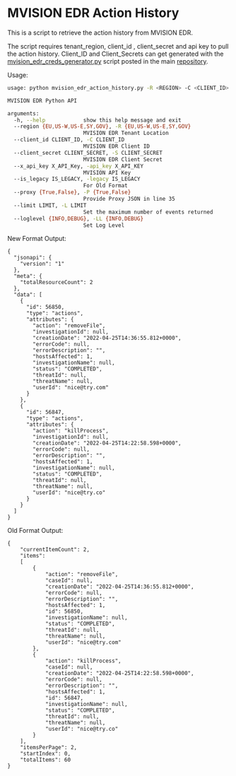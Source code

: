 # MVISION EDR Action History

This is a script to retrieve the action history from MVISION EDR. 

The script requires tenant_region, client_id , client_secret and api key to pull the action history. 
Client_ID and Client_Secrets can get generated with the [mvision_edr_creds_generator.py](https://github.trellix.com/trellix-products/EDR-Integration-Scripts/blob/develop/mvision_edr_creds_generator.py) script posted in the main [repository](https://github.trellix.com/trellix-products/EDR-Integration-Scripts).

Usage: 

```sh
usage: python mvision_edr_action_history.py -R <REGION> -C <CLIENT_ID> -S <CLIENT_SECRET> -api_key <X_API_KEY> -legacy <IS_LEGACY> -P <PROXY> -L <LIMIT> -L <LOG_LEVEL>

MVISION EDR Python API

arguments:
  -h, --help            show this help message and exit
  --region {EU,US-W,US-E,SY,GOV}, -R {EU,US-W,US-E,SY,GOV}
                        MVISION EDR Tenant Location
  --client_id CLIENT_ID, -C CLIENT_ID
                        MVISION EDR Client ID
  --client_secret CLIENT_SECRET, -S CLIENT_SECRET
                        MVISION EDR Client Secret
  --x_api_key X_API_Key, -api_key X_API_KEY
                        MVISION API Key
  --is_legacy IS_LEGACY, -legacy IS_LEGACY
                        For Old Format
  --proxy {True,False}, -P {True,False}
                        Provide Proxy JSON in line 35
  --limit LIMIT, -L LIMIT
                        Set the maximum number of events returned
  --loglevel {INFO,DEBUG}, -LL {INFO,DEBUG}
                        Set Log Level

```

New Format Output:

```
{
  "jsonapi": {
    "version": "1"
  },
  "meta": {
    "totalResourceCount": 2
  },
  "data": [
    {
      "id": 56850,
      "type": "actions",
      "attributes": {
        "action": "removeFile",
        "investigationId": null,
        "creationDate": "2022-04-25T14:36:55.812+0000",
        "errorCode": null,
        "errorDescription": "",
        "hostsAffected": 1,
        "investigationName": null,
        "status": "COMPLETED",
        "threatId": null,
        "threatName": null,
        "userId": "nice@try.com"
      }
    },
    {
      "id": 56847,
      "type": "actions",
      "attributes": {
        "action": "killProcess",
        "investigationId": null,
        "creationDate": "2022-04-25T14:22:58.598+0000",
        "errorCode": null,
        "errorDescription": "",
        "hostsAffected": 1,
        "investigationName": null,
        "status": "COMPLETED",
        "threatId": null,
        "threatName": null,
        "userId": "nice@try.co"
      }
    }
  ]
}
```

Old Format Output:

```
{
    "currentItemCount": 2,
    "items":
    [
        {
            "action": "removeFile",
            "caseId": null,
            "creationDate": "2022-04-25T14:36:55.812+0000",
            "errorCode": null,
            "errorDescription": "",
            "hostsAffected": 1,
            "id": 56850,
            "investigationName": null,
            "status": "COMPLETED",
            "threatId": null,
            "threatName": null,
            "userId": "nice@try.com"
        },
        {
            "action": "killProcess",
            "caseId": null,
            "creationDate": "2022-04-25T14:22:58.598+0000",
            "errorCode": null,
            "errorDescription": "",
            "hostsAffected": 1,
            "id": 56847,
            "investigationName": null,
            "status": "COMPLETED",
            "threatId": null,
            "threatName": null,
            "userId": "nice@try.co"
        }
    ],
    "itemsPerPage": 2,
    "startIndex": 0,
    "totalItems": 60
}
```